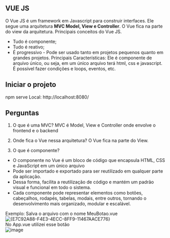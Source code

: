 ## VUE JS
O Vue JS é um framework em Javascript para construir interfaces. Ele segue uma arquitetura <strong>MVC Model, View e Controller</strong>. O Vue fica na parte do view da arquitetura. Principais conceitos do Vue JS.
* Tudo é componente;
* Tudo é reativo;
* É progressivo - Pode ser usado tanto em projetos pequenos quanto em grandes projetos.
Principais Características:
Ele é componente de arquivo único, ou seja, em um único arquivo terá html, css e javascript.
É possível fazer condições e loops, eventos, etc.

## Iniciar o projeto
npm serve
Local:   http://localhost:8080/

## Perguntas
1) O que é uma MVC?
MVC é Model, View e Controller onde envolve o frontend e o backend

2) Onde fica o Vue nessa arquitetura?
O Vue fica na parte do View.

3) O que é componente?
* O componente no Vue é um bloco de código que encapsula HTML, CSS e JavaScript em um único arquivo
* Pode ser importado e exportado para ser reutilizado em qualquer parte da aplicação.
* Dessa forma, facilita a reutilização de código e mantém um padrão visual e funcional em todo o sistema.
* Cada componente pode representar elementos como botões, cabeçalhos, rodapés, tabelas, modais, entre outros, tornando o desenvolvimento mais organizado, modular e escalável.

Exemplo: 
Salva o arquivo com o nome MeuBotao.vue <br>
![{E7C92A88-F4E3-4ECC-8FF9-11467AACE776}](https://github.com/user-attachments/assets/42b7272c-605f-4c4b-9ae9-f9e012d67677)<br>
No App.vue utilizei esse botão<br>
![image](https://github.com/user-attachments/assets/bb31af5e-051e-4674-923c-916e244cf404)<br>





